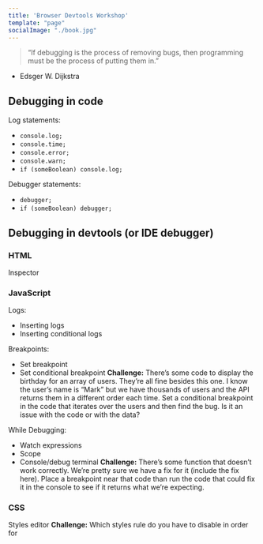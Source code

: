 ```yaml
---
title: 'Browser Devtools Workshop'
template: "page"
socialImage: "./book.jpg"
---
```


> “If debugging is the process of removing bugs, then programming must be the process of putting them in.”
- Edsger W. Dijkstra

## Debugging in code

Log statements:
- `console.log;`
- `console.time;`
- `console.error;`
- `console.warn;`
- `if (someBoolean) console.log;`

Debugger statements:
- `debugger;`
- `if (someBoolean) debugger;`

## Debugging in devtools (or IDE debugger)

### HTML
Inspector

### JavaScript
Logs:
- Inserting logs
- Inserting conditional logs

Breakpoints:
- Set breakpoint
- Set conditional breakpoint
**Challenge:** There’s some code to display the birthday for an array of users. They’re all fine besides this one. I know the user’s name is “Mark” but we have thousands of users and the API returns them in a different order each time. Set a conditional breakpoint in the code that iterates over the users and then find the bug. Is it an issue with the code or with the data?

While Debugging:
- Watch expressions
- Scope
- Console/debug terminal
**Challenge:** There’s some function that doesn’t work correctly. We’re pretty sure we have a fix for it (include the fix here). Place a breakpoint near that code than run the code that could fix it in the console to see if it returns what we’re expecting.

### CSS
Styles editor
**Challenge:** Which styles rule do you have to disable in order for
